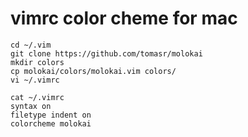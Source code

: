 # vimrc color cheme for mac
```
cd ~/.vim
git clone https://github.com/tomasr/molokai
mkdir colors
cp molokai/colors/molokai.vim colors/
vi ~/.vimrc

cat ~/.vimrc
syntax on
filetype indent on
colorcheme molokai
```
